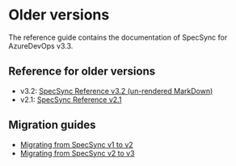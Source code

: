 # Older versions

The reference guide contains the documentation of SpecSync for AzureDevOps v3.3. 

## Reference for older versions

* v3.2: [SpecSync Reference v3.2 (un-rendered MarkDown)](https://github.com/specsolutions/specsync-for-tfs-documentation/tree/line-3.2)
* v2.1: [SpecSync Reference v2.1](http://speclink.me/specsync-ref-v21)

## Migration guides

* [Migrating from SpecSync v1 to v2](../important-concepts/migrating-from-specsync-v1.md)
* [Migrating from SpecSync v2 to v3](../important-concepts/migrating-from-specsync-v2-to-v3.md)


